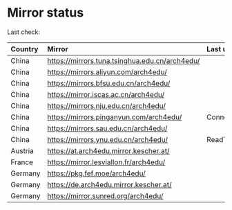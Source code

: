 <script src="./time.js"></script>
# Mirror status
Last check: <script type="text/javascript">localize(1676521489.3331375);</script>

|Country|Mirror|Last update|
|:------|:-----|:----------|
|China|https://mirrors.tuna.tsinghua.edu.cn/arch4edu/|<script type="text/javascript">localize(1676486966);</script>|
|China|https://mirrors.aliyun.com/arch4edu/|<script type="text/javascript">localize(1676486966);</script>|
|China|https://mirrors.bfsu.edu.cn/arch4edu/|<script type="text/javascript">localize(1676486966);</script>|
|China|https://mirror.iscas.ac.cn/arch4edu/|<script type="text/javascript">localize(1676486966);</script>|
|China|https://mirrors.nju.edu.cn/arch4edu/|<script type="text/javascript">localize(1676442888);</script>|
|China|https://mirrors.pinganyun.com/arch4edu/|ConnectionError|
|China|https://mirrors.sau.edu.cn/arch4edu/|<script type="text/javascript">localize(1673850842);</script>|
|China|https://mirrors.ynu.edu.cn/arch4edu/|ReadTimeout|
|Austria|https://at.arch4edu.mirror.kescher.at/|<script type="text/javascript">localize(1676486966);</script>|
|France|https://mirror.lesviallon.fr/arch4edu/|<script type="text/javascript">localize(1676486966);</script>|
|Germany|https://pkg.fef.moe/arch4edu/|<script type="text/javascript">localize(1676486966);</script>|
|Germany|https://de.arch4edu.mirror.kescher.at/|<script type="text/javascript">localize(1676486966);</script>|
|Germany|https://mirror.sunred.org/arch4edu/|<script type="text/javascript">localize(1676486966);</script>|

<script src="./tablefilter/tablefilter.js"></script>
<script src="./table.js"></script>